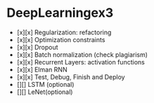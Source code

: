 # DeepLearningex3

- [x][x] Regularization: refactoring
- [x][x] Optimization constraints
- [x][x] Dropout
- [x][x] Batch normalization (check plagiarism)
- [x][x] Recurrent Layers: activation functions
- [x][x] Elman RNN
- [x][x] Test, Debug, Finish and Deploy
- [][] LSTM (optional)
- [][] LeNet(optional)
